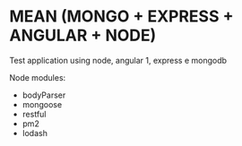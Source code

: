 # MEAN (MONGO + EXPRESS + ANGULAR + NODE)
Test application using node, angular 1, express e mongodb

Node modules:
* bodyParser
* mongoose
* restful
* pm2
* lodash
